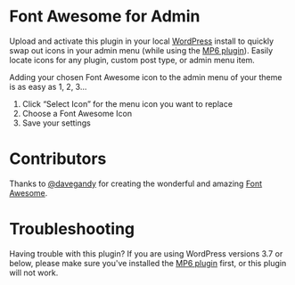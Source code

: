 Font Awesome for Admin
====================

Upload and activate this plugin in your local <a href="http://wordpress.org" target="_blank">WordPress</a> install to quickly swap out icons in your admin menu (while using the <a href="http://wordpress.org/plugins/mp6/" target="_blank">MP6 plugin</a>). Easily locate icons for any plugin, custom post type, or admin menu item.

Adding your chosen Font Awesome icon to the admin menu of your theme is as easy as 1, 2, 3... 

<ol>
<li>Click “Select Icon” for the menu icon you want to replace</li>
<li>Choose a Font Awesome Icon</li>
<li>Save your settings</li>
</ol>

Contributors
====================

Thanks to <a href="https://github.com/davegandy" target="_blank">@davegandy</a> for creating the wonderful and amazing <a href="http://fortawesome.github.io/Font-Awesome/" target="_blank">Font Awesome</a>.

Troubleshooting
====================

Having trouble with this plugin? If you are using WordPress versions 3.7 or below, please make sure you've installed the <a href="http://wordpress.org/plugins/mp6/" target="_blank">MP6 plugin</a> first, or this plugin will not work.
